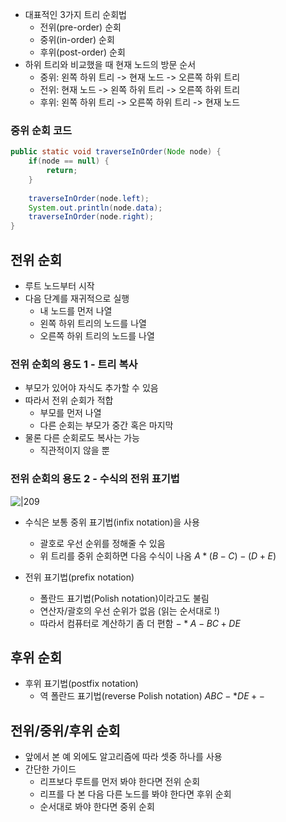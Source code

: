 - 대표적인 3가지 트리 순회법
	- 전위(pre-order) 순회
	- 중위(in-order) 순회
	- 후위(post-order) 순회
- 하위 트리와 비교했을 때 현재 노드의 방문 순서
	- 중위: 왼쪽 하위 트리 -> 현재 노드 -> 오른쪽 하위 트리
	- 전위: 현재 노드 -> 왼쪽 하위 트리 -> 오른쪽 하위 트리
	- 후위: 왼쪽 하위 트리 -> 오른쪽 하위 트리 -> 현재 노드


### 중위 순회 코드
```java
public static void traverseInOrder(Node node) {
	if(node == null) {
		return;
	}
	
	traverseInOrder(node.left);
	System.out.println(node.data);
	traverseInOrder(node.right);
}
```

## 전위 순회
- 루트 노드부터 시작
- 다음 단계를 재귀적으로 실행
	- 내 노드를 먼저 나열
	- 왼쪽 하위 트리의 노드를 나열
	- 오른쪽 하위 트리의 노드를 나열

### 전위 순회의 용도 1 - 트리 복사
- 부모가 있어야 자식도 추가할 수 있음
- 따라서 전위 순회가 적합
	- 부모를 먼저 나열
	- 다른 순회는 부모가 중간 혹은 마지막
- 물론 다른 순회로도 복사는 가능
	- 직관적이지 않을 뿐

### 전위 순회의 용도 2 - 수식의 전위 표기법
![|209](https://i.imgur.com/BA07Oa5.png)

- 수식은 보통 중위 표기법(infix notation)을 사용
	- 괄호로 우선 순위를 정해줄 수 있음
	- 위 트리를 중위 순회하면 다음 수식이 나옴
		$A * (B-C) - (D + E)$

- 전위 표기법(prefix notation)
	- 폴란드 표기법(Polish notation)이라고도 불림
	- 연산자/괄호의 우선 순위가 없음 (읽는 순서대로 !)
	- 따라서 컴퓨터로 계산하기 좀 더 편함
		$-*A -BC + DE$

## 후위 순회
- 후위 표기법(postfix notation)
	- 역 폴란드 표기법(reverse Polish notation)
	$ABC -* DE +-$




## 전위/중위/후위 순회
- 앞에서 본 예 외에도 알고리즘에 따라 셋중 하나를 사용
- 간단한  가이드
	- 리프보다 루트를 먼저 봐야 한다면 전위 순회
	- 리프를 다 본 다음 다른 노드를 봐야 한다면 후위 순회
	- 순서대로 봐야 한다면 중위 순회